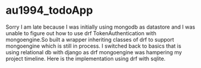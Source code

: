 
# au1994_todoApp

Sorry I am late because I was initially using mongodb as datastore and I was unable to figure out how to use drf 
TokenAuthentication with mongoengine.So built a wrapper inheriting classes of drf to support mongoengine which is still in process.
I switched back to basics that is using relational db with django as drf mongoengine was hampering my project timeline.
Here is the implementation using drf with sqlite.



